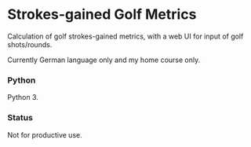 # Strokes-gained Golf Metrics

Calculation of golf strokes-gained metrics, with a web UI for input of golf shots/rounds.

Currently German language only and my home course only.

### Python

Python 3.

### Status

Not for productive use.
